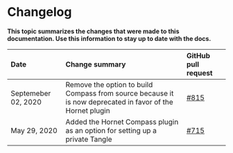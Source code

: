# Changelog

**This topic summarizes the changes that were made to this documentation. Use this information to stay up to date with the docs.**

|**Date**|**Change summary**|**GitHub pull request**|
|:-------|:-----------------|:----------------------|
|Septemeber 02, 2020|Remove the option to build Compass from source because it is now deprecated in favor of the Hornet plugin|[#815](https://github.com/iotaledger/documentation/pull/815)
|May 29, 2020|Added the Hornet Compass plugin as an option for setting up a private Tangle | [#715](https://github.com/iotaledger/documentation/pull/715)|